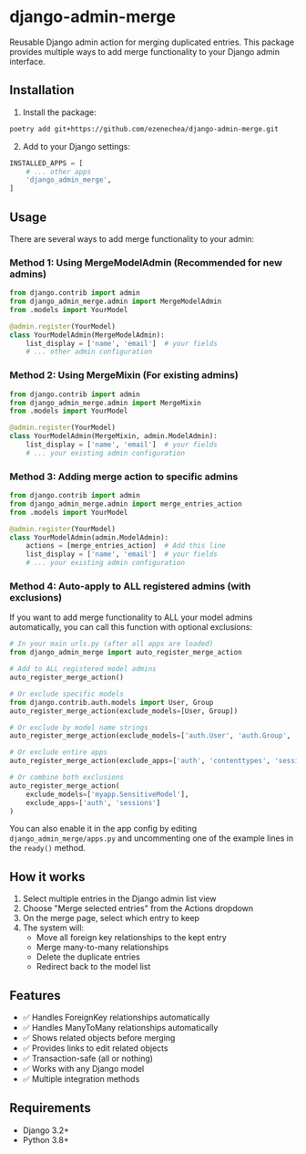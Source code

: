 # django-admin-merge

Reusable Django admin action for merging duplicated entries. This package provides multiple ways to add merge functionality to your Django admin interface.

## Installation

1. Install the package:
```bash
poetry add git+https://github.com/ezenechea/django-admin-merge.git
```

2. Add to your Django settings:
```python
INSTALLED_APPS = [
    # ... other apps
    'django_admin_merge',
]
```

## Usage

There are several ways to add merge functionality to your admin:

### Method 1: Using MergeModelAdmin (Recommended for new admins)

```python
from django.contrib import admin
from django_admin_merge.admin import MergeModelAdmin
from .models import YourModel

@admin.register(YourModel)
class YourModelAdmin(MergeModelAdmin):
    list_display = ['name', 'email']  # your fields
    # ... other admin configuration
```

### Method 2: Using MergeMixin (For existing admins)

```python
from django.contrib import admin
from django_admin_merge.admin import MergeMixin
from .models import YourModel

@admin.register(YourModel)
class YourModelAdmin(MergeMixin, admin.ModelAdmin):
    list_display = ['name', 'email']  # your fields
    # ... your existing admin configuration
```

### Method 3: Adding merge action to specific admins

```python
from django.contrib import admin
from django_admin_merge.admin import merge_entries_action
from .models import YourModel

@admin.register(YourModel)
class YourModelAdmin(admin.ModelAdmin):
    actions = [merge_entries_action]  # Add this line
    list_display = ['name', 'email']  # your fields
    # ... your existing admin configuration
```

### Method 4: Auto-apply to ALL registered admins (with exclusions)

If you want to add merge functionality to ALL your model admins automatically, you can call this function with optional exclusions:

```python
# In your main urls.py (after all apps are loaded)
from django_admin_merge import auto_register_merge_action

# Add to ALL registered model admins
auto_register_merge_action()

# Or exclude specific models
from django.contrib.auth.models import User, Group
auto_register_merge_action(exclude_models=[User, Group])

# Or exclude by model name strings
auto_register_merge_action(exclude_models=['auth.User', 'auth.Group', 'MyModel'])

# Or exclude entire apps
auto_register_merge_action(exclude_apps=['auth', 'contenttypes', 'sessions'])

# Or combine both exclusions
auto_register_merge_action(
    exclude_models=['myapp.SensitiveModel'],
    exclude_apps=['auth', 'sessions']
)
```

You can also enable it in the app config by editing `django_admin_merge/apps.py` and uncommenting one of the example lines in the `ready()` method.

## How it works

1. Select multiple entries in the Django admin list view
2. Choose "Merge selected entries" from the Actions dropdown
3. On the merge page, select which entry to keep
4. The system will:
   - Move all foreign key relationships to the kept entry
   - Merge many-to-many relationships
   - Delete the duplicate entries
   - Redirect back to the model list

## Features

- ✅ Handles ForeignKey relationships automatically
- ✅ Handles ManyToMany relationships automatically  
- ✅ Shows related objects before merging
- ✅ Provides links to edit related objects
- ✅ Transaction-safe (all or nothing)
- ✅ Works with any Django model
- ✅ Multiple integration methods

## Requirements

- Django 3.2+
- Python 3.8+
